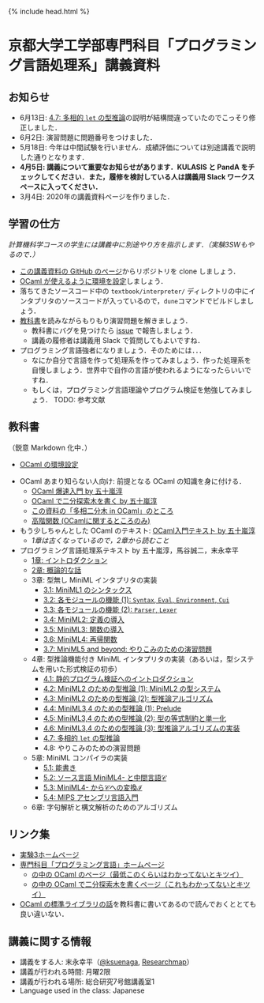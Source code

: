 {% include head.html %}

# 京都大学工学部専門科目「プログラミング言語処理系」講義資料

## お知らせ

- 6月13日: [4.7: 多相的 `let` の型推論](textbook/chap04-7.md)の説明が結構間違っていたのでこっそり修正しました．
- 6月2日: 演習問題に問題番号をつけました．
- 5月18日: 今年は中間試験を行いません．成績評価については別途講義で説明した通りとなります．
- **4月5日: 講義について重要なお知らせがあります．KULASIS と PandA をチェックしてください．また，履修を検討している人は講義用 Slack ワークスペースに入ってください．**
- 3月4日: 2020年の講義資料ページを作りました．

## 学習の仕方

_計算機科学コースの学生には講義中に別途やり方を指示します．（実験3SWもやるので．）_

- [この講義資料の GitHub のページ](https://github.com/kuis-isle3sw/IoPLMaterials)からリポジトリを clone しましょう．
- [OCaml が使えるように環境を設定](textbook/setting-up-ocaml.md)しましょう．
- 落ちてきたソースコード中の `textbook/interpreter/` ディレクトリの中にインタプリタのソースコードが入っているので，`dune`コマンドでビルドしましょう．
- [教科書](#textbook)を読みながらもりもり演習問題を解きましょう．
  - 教科書にバグを見つけたら [issue](https://github.com/kuis-isle3sw/IoPLMaterials/issues) で報告しましょう．
  - 講義の履修者は講義用 Slack で質問してもよいですね．
- プログラミング言語強者になりましょう．そのためには．．．
  - なにか自分で言語を作って処理系を作ってみましょう．作った処理系を自慢しましょう．世界中で自作の言語が使われるようになったらいいですね．
  - もしくは，プログラミング言語理論やプログラム検証を勉強してみましょう．
    TODO: 参考文献

## 教科書 <a name="textbook"></a>

（鋭意 Markdown 化中．）

<!-- - [オリエンテーション資料](misc/orientation.md) -->
- [OCaml の環境設定](textbook/setting-up-ocaml.md)
<!--  - [opamのインストール方法](textbook/install_opam.jp.md) -->
- OCaml あまり知らない人向け: 前提となる OCaml の知識を身に付ける．
  - [OCaml 爆速入門 by 五十嵐淳](http://www.fos.kuis.kyoto-u.ac.jp/~igarashi/class/pl/03-ocaml.html)
  - [OCaml で二分探索木を書く by 五十嵐淳](http://www.fos.kuis.kyoto-u.ac.jp/~igarashi/class/pl/04-bst-ocaml.html)
  - [この資料の「多相二分木 in OCaml」のところ](http://www.fos.kuis.kyoto-u.ac.jp/~igarashi/class/pl/09-polymorphism.html)
  - [高階関数 (OCamlに関するところのみ)](http://www.fos.kuis.kyoto-u.ac.jp/~igarashi/class/pl/10-hofuns.html)
- もう少しちゃんとした OCaml のテキスト: [OCaml入門テキスト by 五十嵐淳](textbook/mltext.pdf)
  - _1章は古くなっているので，2章から読むこと_
- プログラミング言語処理系テキスト by 五十嵐淳，馬谷誠二，末永幸平
  - [1章: イントロダクション](textbook/chap01.md)
  - [2章: 概論的な話](textbook/chap02.md)
  - 3章: 型無し MiniML インタプリタの実装
    - [3.1: MiniML1 のシンタックス](textbook/chap03-1.md)
    - [3.2: 各モジュールの機能 (1): `Syntax`, `Eval`, `Environment`, `Cui`](textbook/chap03-2.md)
    - [3.3: 各モジュールの機能 (2): `Parser`, `Lexer`](textbook/chap03-3.md)
    - [3.4: MiniML2: 定義の導入](textbook/chap03-4.md)
    - [3.5: MiniML3: 関数の導入](textbook/chap03-5.md)
    - [3.6: MiniML4: 再帰関数](textbook/chap03-6.md)
    - [3.7: MiniML5 and beyond: やりこみのための演習問題](textbook/chap03-7.md)
  - 4章: 型推論機能付き MiniML インタプリタの実装（あるいは，型システムを用いた形式検証の初歩）
    - [4.1: 静的プログラム検証へのイントロダクション](textbook/chap04-1.md)
    - [4.2: MiniML2 のための型推論 (1): MiniML2 の型システム](textbook/chap04-2.md)
    - [4.3: MiniML2 のための型推論 (2): 型推論アルゴリズム](textbook/chap04-3.md)
    - [4.4: MiniML3,4 のための型推論 (1): Prelude](textbook/chap04-4.md)
    - [4.5: MiniML3,4 のための型推論 (2): 型の等式制約と単一化](textbook/chap04-5.md)
    - [4.6: MiniML3,4 のための型推論 (3): 型推論アルゴリズムの実装](textbook/chap04-6.md)
    - [4.7: 多相的 `let` の型推論](textbook/chap04-7.md)
    - 4.8: やりこみのための演習問題
  - 5章: MiniML コンパイラの実装
    - [5.1: 能書き](textbook/chap05-1.md)
    - [5.2: ソース言語 MiniML4- と中間言語$\mathcal{C}$](textbook/chap05-2.md)
    - [5.3: MiniML4- から$\mathcal{C}$への変換$\mathcal{I}$](textbook/chap05-3.md)
    - [5.4: MIPS アセンブリ言語入門](textbook/chap05-4.md)
  - 6章: 字句解析と構文解析のためのアルゴリズム

## リンク集

- [実験3ホームページ](https://kuis-isle3sw.github.io/kuis-isle3sw-portal/)
- [専門科目「プログラミング言語」ホームページ](https://github.com/aigarashi/PL-LectureNotes)
  - [の中の OCaml のページ（最低このくらいはわかってないとキツイ）](http://www.fos.kuis.kyoto-u.ac.jp/~igarashi/class/pl/03-ocaml.html)
  - [の中の OCaml で二分探索木を書くページ（これもわかってないとキツイ）](http://www.fos.kuis.kyoto-u.ac.jp/~igarashi/class/pl/04-bst-ocaml.html)
- [OCaml の標準ライブラリの話](textbook/chap03-2.md#standardLib)を教科書に書いてあるので読んでおくととても良い違いない．

## 講義に関する情報

- 講義をする人: 末永幸平（[@ksuenaga](http://www.twitter.com/ksuenaga/), [Researchmap](https://researchmap.jp/ksuenaga/)）
- 講義が行われる時間: 月曜2限
- 講義が行われる場所: 総合研究7号館講義室1
- Language used in the class: Japanese

<!-- ## 講義予定 -->

<!-- 一部の資料と過去問は PandA で配布するので，PandA を見られる状態にしておくこと． -->
   
<!-- | 日付 | 内容 | 対応する教科書中の場所 | -->
<!-- |------|-----------------------------------------------------------------------------|--------------------------------------------------------------------------------------------------------------------------------------------------------------| -->
<!-- | 4/13 | オリエンテーション，イントロダクション，OCaml復習| [教科書1章](textbook/chap01.md), [教科書2章](textbook/chap02.md), [OCaml入門テキスト](textbook/mltext.pdf) | -->
<!-- | 4/20 | OCaml復習| [OCaml入門テキスト](textbook/mltext.pdf) | -->
<!-- | 4/27 | | | -->
<!-- | 5/11 | | | -->
<!-- | 5/18 | | | -->
<!-- | 5/25 | <s>中間試験</s>今年度はやりません | | -->
<!-- | 6/1 | | | -->
<!-- | 6/8 |  | | -->
<!-- | 6/15 | | | -->
<!-- | 6/22 | | | -->
<!-- | 6/29 | | | -->
<!-- | 7/6 | | | -->
<!-- | 7/13 | | | -->
<!-- | 7/20 | | | -->
<!-- | ?/?? | 期末試験 | | -->

<!-- ## OCaml の設定方法 <a name="ocaml"></a> -->

<!-- OCaml のパッケージシステムである OPAM を用いてインストールするのが簡単である．[このページ](https://opam.ocaml.org/doc/Install.html) を読んでインストールすること． -->
<!-- 以下は簡便のために抜粋したものであるが，最新の情報ではないかもしれないので，できれば上記ページを読むこと． -->

<!-- - `sh <(curl -sL https://raw.githubusercontent.com/ocaml/opam/master/shell/install.sh)` -->
<!--   - `curl` 関係のエラーが出る場合は https://raw.githubusercontent.com/ocaml/opam/master/shell/install.sh のスクリプトをダウンロードして `sh install.sh` を実行． -->
<!--   - 各自のパッケージ管理システム（Mac なら homebrew や macport，Linux なら yum や apt 等）を用いて opam をインストールしてもよい． -->
<!-- - _以下では実行ログの最後に`eval $(opam env)`を実行せよと書いてあることがあるので，その時は次の作業に移る前に `eval $(opam env)` を実行すること．_ -->
<!-- - `opam init` を実行 -->
<!--   - 途中設定ファイルに opam が書き込んでよいか聞かれる．全部 `y` にしておくと楽は楽である． -->
<!-- - `opam switch create 4.07.1`を実行 -->
<!-- - `opam install depext` -->
<!-- - `opam install user-setup` -->

<!-- 演習にはいくつかのパッケージが必要である．OPAM が入った状態であれば，以下のコマンドを順に実行することでこれらのパッケージを導入できる． -->

<!-- - `opam depext menhir dune ounit` -->
<!-- - `opam install menhir dune ounit` -->

<!-- 便利情報がいくつかある． -->

<!-- - Emacs を使う人は tuareg-mode を使うとよい．`opam install tuareg` のあとに `opam user-setup install` を実行． -->
<!-- - emacs と vim では [merlin](https://ocaml.github.io/merlin/) が便利である．これがあるとエディタが IDE になる．`opam install merlin` のあとに `opam user-setup install` を実行． -->
<!--   - Sublime-Text バージョンも[ベータ版](https://github.com/let-def/sublime-text-merlin)として提供されている  -->
<!-- - VSCode で OCaml を使う方法がいくつかあるらしい．（調べた人は情報ください．） -->
  
